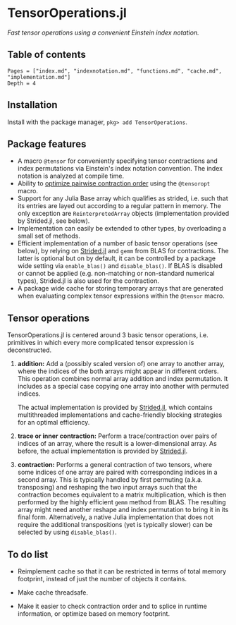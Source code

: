 # TensorOperations.jl

*Fast tensor operations using a convenient Einstein index notation.*

## Table of contents

```@contents
Pages = ["index.md", "indexnotation.md", "functions.md", "cache.md", "implementation.md"]
Depth = 4
```
## Installation

Install with the package manager, `pkg> add TensorOperations`.

## Package features

*   A macro `@tensor` for conveniently specifying tensor contractions and index permutations
    via Einstein's index notation convention. The index notation is analyzed at compile time.
*   Ability to [optimize pairwise contraction order](https://doi.org/10.1103/PhysRevE.90.033315)
    using the `@tensoropt` macro.
*   Support for any Julia Base array which qualifies as strided, i.e. such that its entries
    are layed out according to a regular pattern in memory. The only exception are `ReinterpretedArray`
    objects (implementation provided by Strided.jl, see below).
*   Implementation can easily be extended to other types, by overloading a small set of methods.
*   Efficient implementation of a number of basic tensor operations (see below), by relying
    on [Strided.jl](https://github.com/Jutho/Strided.jl) and `gemm` from BLAS for contractions.
    The latter is optional but on by default, it can be controlled by a package wide setting
    via `enable_blas()` and `disable_blas()`. If BLAS is disabled or cannot be applied (e.g.
    non-matching or non-standard numerical types), Strided.jl is also used for the contraction.
*   A package wide cache for storing temporary arrays that are generated when evaluating complex
    tensor expressions within the `@tensor` macro.

## Tensor operations

TensorOperations.jl is centered around 3 basic tensor operations, i.e. primitives in which every
more complicated tensor expression is deconstructed.

1.  **addition:** Add a (possibly scaled version of) one array to another array, where the
    indices of the both arrays might appear in different orders. This operation combines normal
    array addition and index permutation. It includes as a special case copying one array into
    another with permuted indices.

    The actual implementation is provided by [Strided.jl](https://github.com/Jutho/Strided.jl),
    which contains multithreaded implementations and cache-friendly blocking strategies for
    an optimal efficiency.

2.  **trace or inner contraction:** Perform a trace/contraction over pairs of indices of an array,
    where the result is a lower-dimensional array. As before, the actual implementation is
    provided by [Strided.jl](https://github.com/Jutho/Strided.jl).

3.  **contraction:** Performs a general contraction of two tensors, where some indices of one
    array are paired with corresponding indices in a second array. This is typically handled
    by first permuting (a.k.a. transposing) and reshaping the two input arrays such that the
    contraction becomes equivalent to a matrix multiplication, which is then performed by the
    highly efficient `gemm` method from BLAS. The resulting array might need another reshape
    and index permutation to bring it in its final form. Alternatively, a native Julia
    implementation that does not require the additional transpositions (yet is typically slower)
    can be selected by using `disable_blas()`.

## To do list

*   Reimplement cache so that it can be restricted in terms of total memory footprint, instead
    of just the number of objects it contains.

*   Make cache threadsafe.

*   Make it easier to check contraction order and to splice in runtime information, or optimize
    based on memory footprint.
